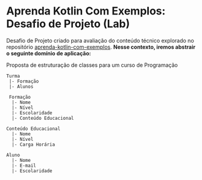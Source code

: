 # Aprenda Kotlin Com Exemplos: Desafio de Projeto (Lab)

Desafio de Projeto criado para avaliação do conteúdo técnico explorado no repositório [aprenda-kotlin-com-exemplos](https://github.com/digitalinnovationone/aprenda-kotlin-com-exemplos). **Nesse contexto, iremos abstrair o seguinte domínio de aplicação:**

Proposta de estruturação de classes para um curso de Programação

```DATA
Turma
 |- Formação
 |- Alunos
 
 Formação
  |- Nome
  |- Nível
  |- Escolaridade
  |- Conteúdo Educacional
  
Conteúdo Educacional
  |- Nome
  |- Nível
  |- Carga Horária 
  
Aluno
  |- Nome
  |- E-mail
  |- Escolaridade
  
```
